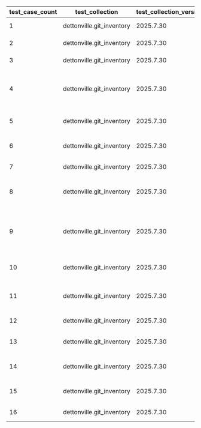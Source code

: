 | test_case_count | test_collection | test_collection_version | test_component | test_job_link | test_component_git_branch | test_component_git_commit_hash | test_case_id | test_date | test_description | test_failed | test_details_link |
| --- | --- | --- | --- | --- | --- | --- | --- | --- | --- | --- | --- |
| 1 | dettonville.git_inventory | 2025.7.30 | update_inventory | [test job link](https://jenkins.admin.dettonville.int/job/INFRA/job/repo-test-automation/job/ansible-git-inventory/job/run-module-tests/job/main/24/) | main | 09bb9bd | group02 | 2025-08-06T19:23:38Z | Update groups | True | [test details](./update_inventory/test.results/test_group02/test-results.detailed.yml) |
| 2 | dettonville.git_inventory | 2025.7.30 | update_inventory | [test job link](https://jenkins.admin.dettonville.int/job/INFRA/job/repo-test-automation/job/ansible-git-inventory/job/run-module-tests/job/main/24/) | main | 09bb9bd | group03 | 2025-08-06T19:23:38Z | Overwrite groups | True | [test details](./update_inventory/test.results/test_group03/test-results.detailed.yml) |
| 3 | dettonville.git_inventory | 2025.7.30 | update_inventory | [test job link](https://jenkins.admin.dettonville.int/job/INFRA/job/repo-test-automation/job/ansible-git-inventory/job/run-module-tests/job/main/24/) | main | 09bb9bd | group04 | 2025-08-06T19:23:38Z | Remove groups | True | [test details](./update_inventory/test.results/test_group04/test-results.detailed.yml) |
| 4 | dettonville.git_inventory | 2025.7.30 | update_inventory | [test job link](https://jenkins.admin.dettonville.int/job/INFRA/job/repo-test-automation/job/ansible-git-inventory/job/run-module-tests/job/main/24/) | main | 09bb9bd | group05 | 2025-08-06T19:23:38Z | No change - update group with exact same info as current config | True | [test details](./update_inventory/test.results/test_group05/test-results.detailed.yml) |
| 5 | dettonville.git_inventory | 2025.7.30 | update_inventory | [test job link](https://jenkins.admin.dettonville.int/job/INFRA/job/repo-test-automation/job/ansible-git-inventory/job/run-module-tests/job/main/24/) | main | 09bb9bd | group06 | 2025-08-06T19:23:38Z | Remove group that does not exist | True | [test details](./update_inventory/test.results/test_group06/test-results.detailed.yml) |
| 6 | dettonville.git_inventory | 2025.7.30 | update_inventory | [test job link](https://jenkins.admin.dettonville.int/job/INFRA/job/repo-test-automation/job/ansible-git-inventory/job/run-module-tests/job/main/24/) | main | 09bb9bd | group07 | 2025-08-06T19:23:38Z | Update group with children groups | True | [test details](./update_inventory/test.results/test_group07/test-results.detailed.yml) |
| 7 | dettonville.git_inventory | 2025.7.30 | update_inventory | [test job link](https://jenkins.admin.dettonville.int/job/INFRA/job/repo-test-automation/job/ansible-git-inventory/job/run-module-tests/job/main/24/) | main | 09bb9bd | group08 | 2025-08-06T19:23:38Z | Add groups with children groups | True | [test details](./update_inventory/test.results/test_group08/test-results.detailed.yml) |
| 8 | dettonville.git_inventory | 2025.7.30 | update_inventory | [test job link](https://jenkins.admin.dettonville.int/job/INFRA/job/repo-test-automation/job/ansible-git-inventory/job/run-module-tests/job/main/24/) | main | 09bb9bd | group09 | 2025-08-06T19:23:38Z | Add groups with complex dict vars (e.g., dict of list of dicts) | True | [test details](./update_inventory/test.results/test_group09/test-results.detailed.yml) |
| 9 | dettonville.git_inventory | 2025.7.30 | update_inventory | [test job link](https://jenkins.admin.dettonville.int/job/INFRA/job/repo-test-automation/job/ansible-git-inventory/job/run-module-tests/job/main/24/) | main | 09bb9bd | group10 | 2025-08-06T19:23:38Z | Add groups with variable name references using raw/unsafe directive | True | [test details](./update_inventory/test.results/test_group10/test-results.detailed.yml) |
| 10 | dettonville.git_inventory | 2025.7.30 | update_inventory | [test job link](https://jenkins.admin.dettonville.int/job/INFRA/job/repo-test-automation/job/ansible-git-inventory/job/run-module-tests/job/main/24/) | main | 09bb9bd | group11 | 2025-08-06T19:23:38Z | Add group with vars in group_vars files | True | [test details](./update_inventory/test.results/test_group11/test-results.detailed.yml) |
| 11 | dettonville.git_inventory | 2025.7.30 | update_inventory | [test job link](https://jenkins.admin.dettonville.int/job/INFRA/job/repo-test-automation/job/ansible-git-inventory/job/run-module-tests/job/main/24/) | main | 09bb9bd | group12 | 2025-08-06T19:23:38Z | Add and update groups with vars in group_vars files | True | [test details](./update_inventory/test.results/test_group12/test-results.detailed.yml) |
| 12 | dettonville.git_inventory | 2025.7.30 | update_inventory | [test job link](https://jenkins.admin.dettonville.int/job/INFRA/job/repo-test-automation/job/ansible-git-inventory/job/run-module-tests/job/main/24/) | main | 09bb9bd | group13 | 2025-08-06T19:23:38Z | Update vars in group_vars files | True | [test details](./update_inventory/test.results/test_group13/test-results.detailed.yml) |
| 13 | dettonville.git_inventory | 2025.7.30 | update_inventory | [test job link](https://jenkins.admin.dettonville.int/job/INFRA/job/repo-test-automation/job/ansible-git-inventory/job/run-module-tests/job/main/24/) | main | 09bb9bd | group14 | 2025-08-06T19:23:38Z | Overwrite vars in group_vars files | True | [test details](./update_inventory/test.results/test_group14/test-results.detailed.yml) |
| 14 | dettonville.git_inventory | 2025.7.30 | update_inventory | [test job link](https://jenkins.admin.dettonville.int/job/INFRA/job/repo-test-automation/job/ansible-git-inventory/job/run-module-tests/job/main/24/) | main | 09bb9bd | group15 | 2025-08-06T19:23:38Z | Remove groups with vars in group_vars files | True | [test details](./update_inventory/test.results/test_group15/test-results.detailed.yml) |
| 15 | dettonville.git_inventory | 2025.7.30 | update_inventory | [test job link](https://jenkins.admin.dettonville.int/job/INFRA/job/repo-test-automation/job/ansible-git-inventory/job/run-module-tests/job/main/24/) | main | 09bb9bd | group16 | 2025-08-06T19:23:38Z | Add groups to hierarchical groups | True | [test details](./update_inventory/test.results/test_group16/test-results.detailed.yml) |
| 16 | dettonville.git_inventory | 2025.7.30 | update_inventory | ljohnson:/Users/ljohnson/repos/ansible/ansible_collections/dettonville/git_inventory/tests/integration/targets | main | 09bb9bd | group01 | 2025-08-06T20:17:47Z | Add groups | True | [test details](./update_inventory/test.results/test_group01/test-results.detailed.yml) |

